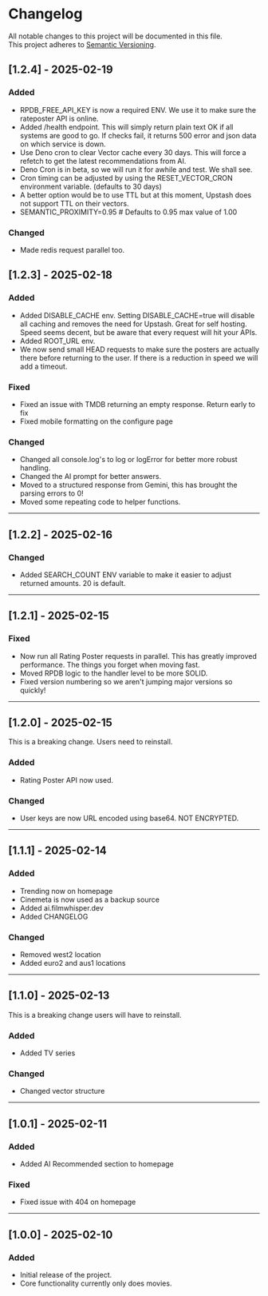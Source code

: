 # Changelog

All notable changes to this project will be documented in this file.\
This project adheres to [Semantic Versioning](https://semver.org/).

## [1.2.4] - 2025-02-19

### Added
- RPDB_FREE_API_KEY is now a required ENV. We use it to make sure the rateposter API is online.
- Added /health endpoint. This will simply return plain text OK if all systems are good to go. If checks fail, it returns 500 error and json data on which service is down.
- Use Deno cron to clear Vector cache every 30 days. This will force a refetch to get the latest recommendations from AI.
- Deno Cron is in beta, so we will run it for awhile and test. We shall see.
- Cron timing can be adjusted by using the RESET_VECTOR_CRON environment variable. (defaults to 30 days)
- A better option would be to use TTL but at this moment, Upstash does not support TTL on their vectors.
- SEMANTIC_PROXIMITY=0.95 # Defaults to 0.95 max value of 1.00

### Changed
- Made redis request parallel too.

## [1.2.3] - 2025-02-18

### Added
- Added DISABLE_CACHE env. Setting DISABLE_CACHE=true will disable all caching and removes the need for Upstash. Great for self hosting. Speed seems decent, but be aware that every request will hit your APIs.
- Added ROOT_URL env.
- We now send small HEAD requests to make sure the posters are actually there before returning to the user. If there is a reduction in speed we will add a timeout.

### Fixed

- Fixed an issue with TMDB returning an empty response. Return early to fix
- Fixed mobile formatting on the configure page

### Changed

- Changed all console.log's to log or logError for better more robust handling.
- Changed the AI prompt for better answers.
- Moved to a structured response from Gemini, this has brought the parsing errors to 0!
- Moved some repeating code to helper functions.

---

## [1.2.2] - 2025-02-16

### Changed

- Added SEARCH_COUNT ENV variable to make it easier to adjust returned amounts.
  20 is default.

---

## [1.2.1] - 2025-02-15

### Fixed

- Now run all Rating Poster requests in parallel. This has greatly improved
  performance. The things you forget when moving fast.
- Moved RPDB logic to the handler level to be more SOLID.
- Fixed version numbering so we aren't jumping major versions so quickly!

---

## [1.2.0] - 2025-02-15

This is a breaking change. Users need to reinstall.

### Added

- Rating Poster API now used.

### Changed

- User keys are now URL encoded using base64. NOT ENCRYPTED.

---

## [1.1.1] - 2025-02-14

### Added

- Trending now on homepage
- Cinemeta is now used as a backup source
- Added ai.filmwhisper.dev
- Added CHANGELOG

### Changed

- Removed west2 location
- Added euro2 and aus1 locations

---

## [1.1.0] - 2025-02-13

This is a breaking change users will have to reinstall.

### Added

- Added TV series

### Changed

- Changed vector structure

---

## [1.0.1] - 2025-02-11

### Added

- Added AI Recommended section to homepage

### Fixed

- Fixed issue with 404 on homepage

---

## [1.0.0] - 2025-02-10

### Added

- Initial release of the project.
- Core functionality currently only does movies.
